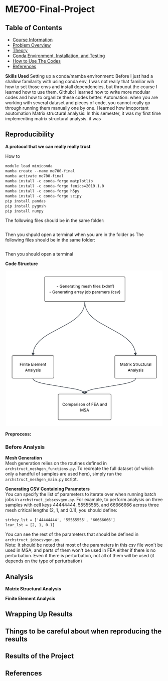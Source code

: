 # ME700-Final-Project 

## Table of Contents

- [Course Information](#course-information)
- [Problem Overview](#problem)
- [Theory](#theory)
- [Conda Environment, Installation, and Testing](#install)
- [How to Use The Codes](#htu)
- [References](#references)

**Skills Used** 
Setting up a conda/mamba environment: Before I just had a shallow familarity with using conda env, I was not really that familiar wih how to set those envs and install dependencies, but throuout the course I learned how to use them.
Github: I learned how to write more modular codes and how to organize these codes better. 
Automation: when you are working with several dataset and pieces of code, you cannot really go through running them manually one by one. I learned how imoportant aoutomation
Matrix structural analysis: In this semester, it was my first time implementing matrix structural analysis. it was 


## Reproducibility


**A protocol that we can really really trust**

How to 
```
module load miniconda
mamba create --name me700-final
mamba activate me700-final
mamba install -c conda-forge matplotlib
mamba install -c conda-forge fenics=2019.1.0
mamba install -c conda-forge h5py
mamba install -c conda-forge scipy
pip install pandas
pip install pygmsh
pip install numpy
```
The following files should be in the same folder:
```
```
Then you shpuld open a terminal when you are in the folder as 
The following files should be in the same folder:
```
```
Then you should open a terminal 

**Code Structure**

<p align="center">
<img src="https://github.com/sarajahedazad/ME700-Final-Project/blob/main/figures/final_project_flowchart.png" width="500">
</p>

**Preprocess:**
### Before Analysis   
**Mesh Generation**   
Mesh generation relies on the routines defined in `archstruct_meshgen_functions.py`. To recreate the full dataset (of which only a handful of samples are used here), simply run the `archstruct_meshgen_main.py` script.

**Generating CSV Containing Parameters**  
You can specify the list of parameters to iterate over when running batch jobs in `archstruct_jobscsvgen.py`. For example, to perform analysis on three samples with cell keys 44444444, 55555555, and 66666666 across three mesh critical lengths (2, 1, and 0.1), you should define:
```
strkey_lst = ['44444444', '55555555', '66666666']
lcar_lst = [2, 1, 0.1]
```
You can see the rest of the parameters that should be defined in `archstruct_jobscsvgen.py`.   
Note: It should be noted that most of the parameters in this csv file won't be used in MSA, and parts of them won't be used in FEA either if there is no perturbation. Even if there is perturbation, not all of them will be used (it depends on the type of perturbation)
## Analysis
**Matrix Structural Analysis**   

**Finite Element Analysis**

## Wrapping Up Results


## Things to be careful about when reproducing the results


## Results of the Project


## References









